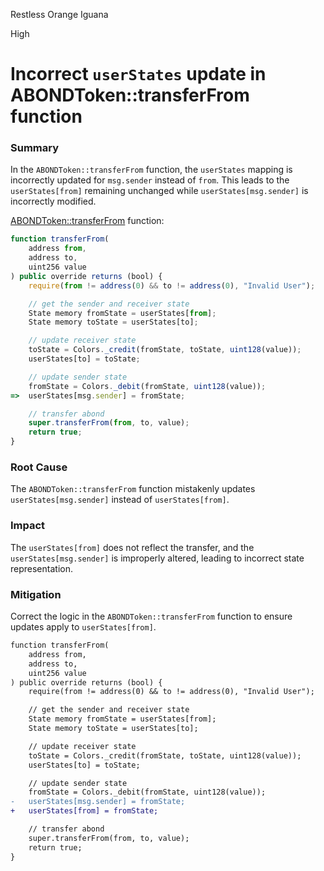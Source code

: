 Restless Orange Iguana

High

# Incorrect `userStates` update in ABONDToken::transferFrom function

### Summary

In the `ABONDToken::transferFrom` function, the `userStates` mapping is incorrectly updated for `msg.sender` instead of `from`. This leads to the `userStates[from]` remaining unchanged while `userStates[msg.sender]` is incorrectly modified.

[ABONDToken::transferFrom](https://github.com/sherlock-audit/2024-11-autonomint/blob/main/Blockchain/Blockchian/contracts/Token/Abond_Token.sol#L147) function:
```javascript
function transferFrom(
    address from,
    address to,
    uint256 value
) public override returns (bool) {
    require(from != address(0) && to != address(0), "Invalid User");

    // get the sender and receiver state
    State memory fromState = userStates[from];
    State memory toState = userStates[to];

    // update receiver state
    toState = Colors._credit(fromState, toState, uint128(value));
    userStates[to] = toState;

    // update sender state
    fromState = Colors._debit(fromState, uint128(value));
=>  userStates[msg.sender] = fromState;

    // transfer abond
    super.transferFrom(from, to, value);
    return true;
}
```

### Root Cause

The `ABONDToken::transferFrom` function mistakenly updates `userStates[msg.sender]` instead of `userStates[from]`.

### Impact

The `userStates[from]` does not reflect the transfer, and the `userStates[msg.sender]` is improperly altered, leading to incorrect state representation.

### Mitigation

Correct the logic in the `ABONDToken::transferFrom` function to ensure updates apply to `userStates[from]`.

```diff
function transferFrom(
    address from,
    address to,
    uint256 value
) public override returns (bool) {
    require(from != address(0) && to != address(0), "Invalid User");

    // get the sender and receiver state
    State memory fromState = userStates[from];
    State memory toState = userStates[to];

    // update receiver state
    toState = Colors._credit(fromState, toState, uint128(value));
    userStates[to] = toState;

    // update sender state
    fromState = Colors._debit(fromState, uint128(value));
-   userStates[msg.sender] = fromState;
+   userStates[from] = fromState;

    // transfer abond
    super.transferFrom(from, to, value);
    return true;
}
```